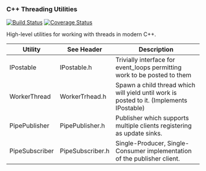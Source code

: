 ### C++ Threading Utilities
[![Build Status](https://travis-ci.org/Grauniad/CPPThreadUtils.svg?branch=master)](https://travis-ci.org/Grauniad/CPPThreadUtils)
[![Coverage Status](https://coveralls.io/repos/github/Grauniad/CPPThreadUtils/badge.svg?branch=master)](https://coveralls.io/github/Grauniad/CPPThreadUtils?branch=master)

High-level utilities for working with threads in modern C++.

Utility         | See Header       | Description
-------         | ----------       | -------------
IPostable       | IPostable.h      | Trivially interface for event_loops permitting work to be posted to them
WorkerThread    | WorkerTrhead.h   | Spawn a child thread which will yield until work is posted to it. (Implements IPostable)
PipePublisher   | PipePublisher.h  | Publisher which supports multiple clients registering as update sinks.
PipeSubscriber  | PipeSubscriber.h | Single-Producer, Single-Consumer implementation of the publisher client.

